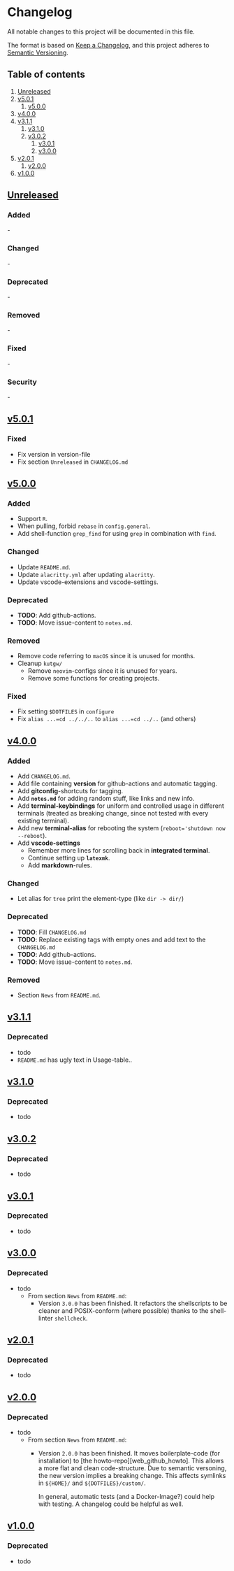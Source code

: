 # Changelog

All notable changes to this project will be documented in this file.

The format is based on [Keep a Changelog][keepachangelog], and this project adheres to [Semantic Versioning][semver].


## Table of contents

1. [Unreleased](#unreleased)
1. [v5.0.1](#v5.0.1)
    1. [v5.0.0](#v5.0.0)
1. [v4.0.0](#v4.0.0)
1. [v3.1.1](#v3.1.1)
    1. [v3.1.0](#v3.1.0)
    1. [v3.0.2](#v3.0.2)
        1. [v3.0.1](#v3.0.1)
        1. [v3.0.0](#v3.0.0)
1. [v2.0.1](#v2.0.1)
    1. [v2.0.0](#v2.0.0)
1. [v1.0.0](#v1.0.0)


## [Unreleased][github/self/unreleased] <a name="unreleased"></a>

### Added <a name="unreleased/added"></a>

\-


### Changed <a name="unreleased/changed"></a>

\-


### Deprecated <a name="unreleased/deprecated"></a>

\-


### Removed <a name="unreleased/removed"></a>

\-


### Fixed <a name="unreleased/fixed"></a>

\-


### Security <a name="unreleased/security"></a>

\-


## [v5.0.1][github/self/v5.0.1] <a name="v5.0.1"></a>

### Fixed <a name="v5.0.1/fixed"></a>

- Fix version in version-file
- Fix section `Unreleased` in `CHANGELOG.md`


## [v5.0.0][github/self/v5.0.0] <a name="v5.0.0"></a>

### Added <a name="v5.0.0/added"></a>

- Support `R`.
- When pulling, forbid `rebase` in `config.general`.
- Add shell-function `grep_find` for using `grep` in combination with `find`.


### Changed <a name="v5.0.0/changed"></a>

- Update `README.md`.
- Update `alacritty.yml` after updating `alacritty`.
- Update vscode-extensions and vscode-settings.


### Deprecated <a name="v5.0.0/deprecated"></a>

- __TODO__: Add github-actions.
- __TODO__: Move issue-content to `notes.md`.


### Removed <a name="v5.0.0/removed"></a>

- Remove code referring to `macOS` since it is unused for months.
- Cleanup `kutgw/`
  - Remove `neovim`-configs since it is unused for years.
  - Remove some functions for creating projects.


### Fixed <a name="v5.0.0/fixed"></a>

- Fix setting `$DOTFILES` in `configure`
- Fix `alias ...=cd ../../..` to `alias ...=cd ../..` (and others)


## [v4.0.0][github/self/v4.0.0] <a name="v4.0.0"></a>

### Added <a name="v4.0.0/added"></a>

- Add `CHANGELOG.md`.
- Add file containing __version__ for github-actions and automatic tagging.
- Add __gitconfig__-shortcuts for tagging.
- Add __`notes.md`__ for adding random stuff, like links and new info.
- Add __terminal-keybindings__ for uniform and controlled usage in different terminals (treated as breaking change, since not tested with every existing terminal).
- Add new __terminal-alias__ for rebooting the system (`reboot='shutdown now --reboot`).
- Add __vscode-settings__
  - Remember more lines for scrolling back in __integrated terminal__.
  - Continue setting up __`latexmk`__.
  - Add __markdown__-rules.


### Changed <a name="v4.0.0/changed"></a>

- Let alias for `tree` print the element-type (like `dir -> dir/`)


### Deprecated <a name="v4.0.0/deprecated"></a>

- __TODO__: Fill `CHANGELOG.md`
- __TODO__: Replace existing tags with empty ones and add text to the `CHANGELOG.md`
- __TODO__: Add github-actions.
- __TODO__: Move issue-content to `notes.md`.


### Removed <a name="v4.0.0/removed"></a>

- Section `News` from `README.md`.


## [v3.1.1][github/self/v3.1.1] <a name="v1.0.0"></a>

### Deprecated <a name="v3.1.1/deprecated"></a>

- todo
- `README.md` has ugly text in Usage-table..


## [v3.1.0][github/self/v3.1.0] <a name="v1.0.0"></a>

### Deprecated <a name="v3.1.0/deprecated"></a>

- todo


## [v3.0.2][github/self/v3.0.2] <a name="v1.0.0"></a>

### Deprecated <a name="v3.0.2/deprecated"></a>

- todo


## [v3.0.1][github/self/v3.0.1] <a name="v1.0.0"></a>

### Deprecated <a name="v3.0.1/deprecated"></a>

- todo


## [v3.0.0][github/self/v3.0.0] <a name="v1.0.0"></a>

### Deprecated <a name="v3.0.0/deprecated"></a>

- todo
  - From section `News` from `README.md`:
    - Version `3.0.0` has been finished.
      It refactors the shellscripts to be cleaner and POSIX-conform (where possible) thanks to the shell-linter `shellcheck`.



## [v2.0.1][github/self/v2.0.1] <a name="v1.0.0"></a>

### Deprecated <a name="v2.0.1/deprecated"></a>

- todo


## [v2.0.0][github/self/v2.0.0] <a name="v1.0.0"></a>

### Deprecated <a name="v2.0.0/deprecated"></a>

- todo
  - From section `News` from `README.md`:
    - Version `2.0.0` has been finished.
      It moves boilerplate-code (for installation) to [the howto-repo][web_github_howto].
      This allows a more flat and clean code-structure.
      Due to semantic versoning, the new version implies a breaking change.
      This affects symlinks in `${HOME}/` and `${DOTFILES}/custom/`.

      In general, automatic tests (and a Docker-Image?) could help with testing.
      A changelog could be helpful as well.


## [v1.0.0][github/self/v1.0.0] <a name="v1.0.0"></a>

### Deprecated <a name="v1.0.0/deprecated"></a>

- todo


[keepachangelog]: https://keepachangelog.com/en/
[semver]: https://semver.org/

[github/self/unreleased]: https://github.com/dominicparga/dotfiles/compare/v5.0.1...HEAD
[github/self/v5.0.1]: https://github.com/dominicparga/dotfiles/compare/v5.0.0...v5.0.1
[github/self/v5.0.0]: https://github.com/dominicparga/dotfiles/compare/v4.0.0...v5.0.0
[github/self/v4.0.0]: https://github.com/dominicparga/dotfiles/compare/v3.1.1...v4.0.0
[github/self/v3.1.1]: https://github.com/dominicparga/dotfiles/compare/v3.1.0...v3.1.1
[github/self/v3.1.0]: https://github.com/dominicparga/dotfiles/compare/v3.0.2...v3.1.0
[github/self/v3.0.2]: https://github.com/dominicparga/dotfiles/compare/v3.0.1...v3.0.2
[github/self/v3.0.1]: https://github.com/dominicparga/dotfiles/compare/v3.0.0...v3.0.1
[github/self/v3.0.0]: https://github.com/dominicparga/dotfiles/compare/v2.0.1...v3.0.0
[github/self/v2.0.1]: https://github.com/dominicparga/dotfiles/compare/v2.0.0...v2.0.1
[github/self/v2.0.0]: https://github.com/dominicparga/dotfiles/compare/v1.0.0...v2.0.0
[github/self/v1.0.0]: https://github.com/dominicparga/dotfiles/releases/tag/v1.0.0
